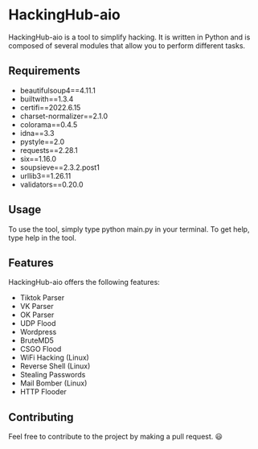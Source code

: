 # HackingHub-aio

HackingHub-aio is a tool to simplify hacking. It is written in Python and is composed of several modules that allow you to perform different tasks.

## Requirements

* beautifulsoup4==4.11.1
* builtwith==1.3.4
* certifi==2022.6.15
* charset-normalizer==2.1.0
* colorama==0.4.5
* idna==3.3
* pystyle==2.0
* requests==2.28.1
* six==1.16.0
* soupsieve==2.3.2.post1
* urllib3==1.26.11
* validators==0.20.0

## Usage

To use the tool, simply type python main.py in your terminal. To get help, type help in the tool.

## Features

HackingHub-aio offers the following features:

* Tiktok Parser
* VK Parser
* OK Parser
* UDP Flood
* Wordpress
* BruteMD5
* CSGO Flood
* WiFi Hacking (Linux)
* Reverse Shell (Linux)
* Stealing Passwords
* Mail Bomber (Linux)
* HTTP Flooder

## Contributing

Feel free to contribute to the project by making a pull request. :smiley:

